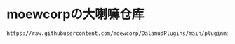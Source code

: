 # moewcorpの大喇嘛仓库
```
https://raw.githubusercontent.com/moewcorp/DalamudPlugins/main/pluginmaster.json
```
